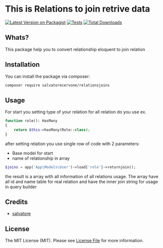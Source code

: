# This is Relations to join retrive data

[![Latest Version on Packagist](https://img.shields.io/packagist/v/salvatorecervone/relationsjoins.svg?style=flat-square)](https://packagist.org/packages/salvatorecervone/relationsjoins)
[![Tests](https://img.shields.io/github/actions/workflow/status/salvatorecervone/relationsjoins/run-tests.yml?branch=main&label=tests&style=flat-square)](https://github.com/salvatorecervone/relationsjoins/actions/workflows/run-tests.yml)
[![Total Downloads](https://img.shields.io/packagist/dt/salvatorecervone/relationsjoins.svg?style=flat-square)](https://packagist.org/packages/salvatorecervone/relationsjoins)

## Whats?

This package help you to convert relationship eloquent to join relation 

## Installation

You can install the package via composer:

```bash
composer require salvatorecervone/relationsjoins
```

## Usage

For start you setting type of your relation for all relation do you use
ex.

```php
function role(): HasMany
{
    return $this->hasMany(Role::class);
}
```

after setting relation you use single row of code with 2 parameters:
- Base model for start
- name of relationship in array

```php
$joins = app('App\Models\User')->load['role']->returnjoin(); 
```

the result is a array with all information of all relations usage.
The array have all id and name table for real relation and have the inner join string  for usage in query builder

## Credits

- [salvatore](https://github.com/SalvatoreCervone)

## License

The MIT License (MIT). Please see [License File](LICENSE.md) for more information.
